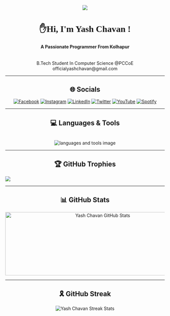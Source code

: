 
<p align="center"><img align="center" src="https://visitor-badge.laobi.icu/badge?page_id=yashchavan02.MiniProject-A"/></p>

<!-- <h1 align="center">
    <img src="https://readme-typing-svg.herokuapp.com/?font=Righteous&size=45&color=&center=true&vCenter=true&width=500&height=70&duration=4000&lines= ✋Hi, I'm Yash Chavan !;" />
</h1> -->

<h1 align="center" style="font-family:Poetsen One"> ✋Hi, I'm Yash Chavan !</h1>

<h4 align="center"> A Passionate Programmer From Kolhapur </h4><br/>

<div align="center">
 B.Tech Student In Computer Science @PCCoE<br>officialyashchavan@gmail.com<br/>
</div><hr/>


<div align="center">

## 🌐 Socials 
[![Facebook](https://img.shields.io/badge/Facebook-%231877F2.svg?logo=Facebook&logoColor=white)](https://www.facebook.com/profile.php?id=100027406703908)
[![Instagram](https://img.shields.io/badge/Instagram-%23E4405F.svg?logo=Instagram&logoColor=white)](https://www.instagram.com/yashchavan.02) 
[![LinkedIn](https://img.shields.io/badge/LinkedIn-%230077B5.svg?logo=linkedin&logoColor=white)](https://www.linkedin.com/in/yashchavan02)
[![Twitter](https://img.shields.io/badge/Twitter-%231877F2.svg?logo=X&logoColor=white)](https://x.com/yashchavan02)
[![YouTube](https://img.shields.io/badge/YouTube-%230077B5.svg?logo=YouTube&logoColor=white)](https://www.youtube.com/@YASHCHAVAN02)
[![Spotify](https://img.shields.io/badge/Spotify-%231877F2.svg?logo=Spotify&logoColor=white)](https://open.spotify.com/playlist/6Sc19OoYxhZ3Lym6eWq9NR?si=fdd98cbd6538457d)

</div><hr/>

<h2 align="center">💻 Languages & Tools</h2><br/>
<div align="center">
    <img src="https://skillicons.dev/icons?i=c,cpp,python,rust,html,css,git" alt="languages and tools image"/>
</div><hr/>

<h2 align="center">🏆 GitHub Trophies</h2>

![](https://github-profile-trophy.vercel.app/?username=yashchavan02&theme=monokai&no-frame=false&no-bg=true&margin-w=4)

<hr/>

<h2 align="center">📊 GitHub Stats </h2>
<p align="center"><img width="600" height="200" src="https://github-readme-stats.vercel.app/api?username=yashchavan02&show_icons=true&theme=dark&hide_border=false" alt="Yash Chavan GitHub Stats"></p><hr/>

<h2 align="center"> 🎗️ GitHub Streak </h2>
<p align="center"><img align="center" src="https://github-readme-streak-stats.herokuapp.com/?user=yashchavan02&theme=dark&hide_border=false" alt="Yash Chavan Streak Stats" /></p>

